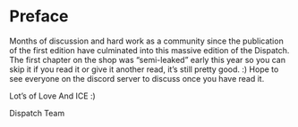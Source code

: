 # Preface

Months of discussion and hard work as a community since the publication of the first edition have culminated into this massive edition of the Dispatch. The first chapter on the shop was “semi-leaked” early this year so you can skip it if you read it or give it another read, it’s still pretty good. :\) Hope to see everyone on the discord server to discuss once you have read it.

Lot’s of Love And ICE :\)

Dispatch Team

  


